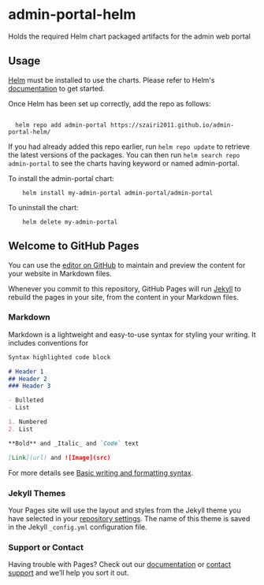 # admin-portal-helm
Holds the required Helm chart packaged artifacts for the admin web portal 

## Usage

[Helm](https://helm.sh) must be installed to use the charts.  Please refer to
Helm's [documentation](https://helm.sh/docs) to get started.

Once Helm has been set up correctly, add the repo as follows:

```

  helm repo add admin-portal https://szairi2011.github.io/admin-portal-helm/
```

If you had already added this repo earlier, run `helm repo update` to retrieve
the latest versions of the packages.  You can then run `helm search repo admin-portal` to see the charts having keyword or named admin-portal.

To install the admin-portal chart:

```
    helm install my-admin-portal admin-portal/admin-portal
```

To uninstall the chart:

```
    helm delete my-admin-portal
```




## Welcome to GitHub Pages

You can use the [editor on GitHub](https://github.com/szairi2011/admin-portal-helm/edit/gh-pages/index.md) to maintain and preview the content for your website in Markdown files.

Whenever you commit to this repository, GitHub Pages will run [Jekyll](https://jekyllrb.com/) to rebuild the pages in your site, from the content in your Markdown files.

### Markdown

Markdown is a lightweight and easy-to-use syntax for styling your writing. It includes conventions for

```markdown
Syntax highlighted code block

# Header 1
## Header 2
### Header 3

- Bulleted
- List

1. Numbered
2. List

**Bold** and _Italic_ and `Code` text

[Link](url) and ![Image](src)
```

For more details see [Basic writing and formatting syntax](https://docs.github.com/en/github/writing-on-github/getting-started-with-writing-and-formatting-on-github/basic-writing-and-formatting-syntax).

### Jekyll Themes

Your Pages site will use the layout and styles from the Jekyll theme you have selected in your [repository settings](https://github.com/szairi2011/admin-portal-helm/settings/pages). The name of this theme is saved in the Jekyll `_config.yml` configuration file.

### Support or Contact

Having trouble with Pages? Check out our [documentation](https://docs.github.com/categories/github-pages-basics/) or [contact support](https://support.github.com/contact) and we’ll help you sort it out.
